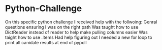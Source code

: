 # Python-Challenge
On this specific python challenge I received help with the follwoing:
Genral questions ensuring I was on the right path
Was taught how to use DictReader instead of reader to help make pulling columns easier
Was taight how to use .items
Had help figuring out I needed a new for loop to print all canidate results at end of pypoll
